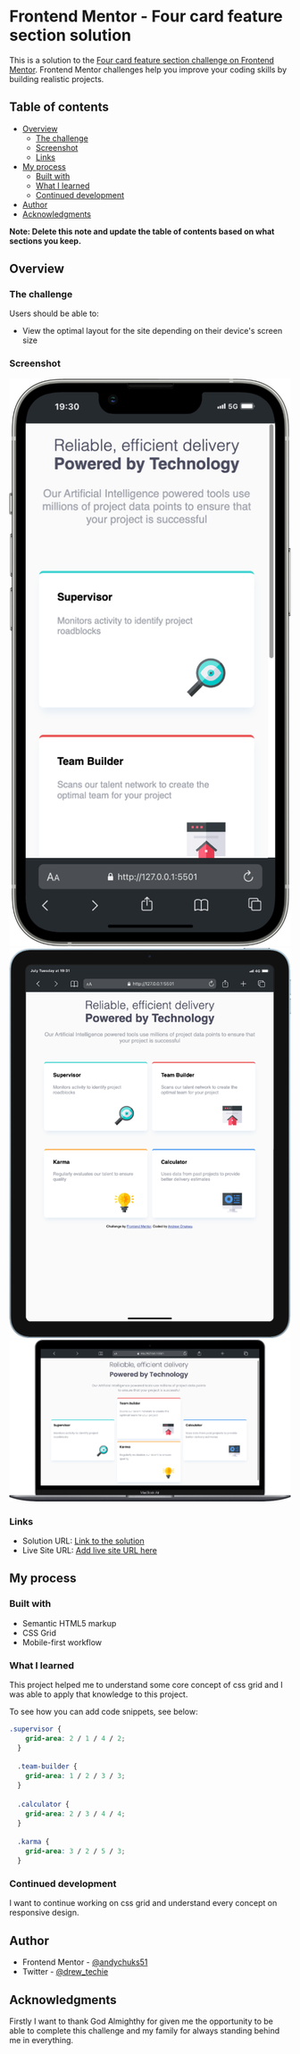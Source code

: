 # Frontend Mentor - Four card feature section solution

This is a solution to the [Four card feature section challenge on Frontend Mentor](https://www.frontendmentor.io/challenges/four-card-feature-section-weK1eFYK). Frontend Mentor challenges help you improve your coding skills by building realistic projects.

## Table of contents

- [Overview](#overview)
  - [The challenge](#the-challenge)
  - [Screenshot](#screenshot)
  - [Links](#links)
- [My process](#my-process)
  - [Built with](#built-with)
  - [What I learned](#what-i-learned)
  - [Continued development](#continued-development)
- [Author](#author)
- [Acknowledgments](#acknowledgments)

**Note: Delete this note and update the table of contents based on what sections you keep.**

## Overview

### The challenge

Users should be able to:

- View the optimal layout for the site depending on their device's screen size

### Screenshot

![mobile_view](./images/screenshots/iPhone-13-PRO-MAX-127.0.0.1.png)
![tablet_view](./images/screenshots/iPad-Air-4-127.0.0.1.png)
![desktop_view](./images/screenshots/Macbook-Air-127.0.0.1.png)

### Links

- Solution URL: [Link to the solution](https://github.com/andychuks51/four-card-feature-section)
- Live Site URL: [Add live site URL here](https://your-live-site-url.com)

## My process

### Built with

- Semantic HTML5 markup
- CSS Grid
- Mobile-first workflow

### What I learned

This project helped me to understand some core concept of css grid and I was able to apply that knowledge to this project.

To see how you can add code snippets, see below:

```css
.supervisor {
    grid-area: 2 / 1 / 4 / 2;
  }

  .team-builder {
    grid-area: 1 / 2 / 3 / 3;
  }

  .calculator {
    grid-area: 2 / 3 / 4 / 4;
  }

  .karma {
    grid-area: 3 / 2 / 5 / 3;
  }
```

### Continued development

I want to continue working on css grid and understand every concept on responsive design.

## Author

- Frontend Mentor - [@andychuks51](https://www.frontendmentor.io/profile/andychuks51)
- Twitter - [@drew_techie](https://twitter.com/drew_techie?s=21&t=fnCK2rhLujE0bENIy80WiA)

## Acknowledgments

Firstly I want to thank God Almighthy for given me the opportunity to be able to complete this challenge and my family for always standing behind me in everything.
